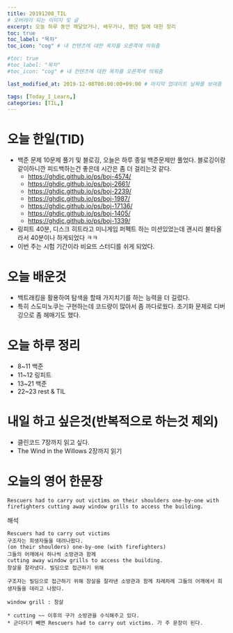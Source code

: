 ```yaml
---
title: 20191208_TIL
# 오버레이 되는 이미지 및 글
excerpt: 오늘 하루 동안 깨달았거나, 배우거나, 했던 일에 대한 정리
toc: true
toc_label: "목차"
toc_icon: "cog" # 내 컨텐츠에 대한 목차를 오른쪽에 띄워줌

#toc: true
#toc_label: "목차"
#toc_icon: "cog" # 내 컨텐츠에 대한 목차를 오른쪽에 띄워줌

last_modified_at: 2019-12-08T00:00:00+09:00 # 마지막 업데이트 날짜를 보여줌

tags: [Today_I_Learn,]
categories: [TIL,]
---
```


# 오늘 한일(TID)
* 백준 문제 10문제 풀기 및 블로깅, 오늘은 하루 종일 백준문제만 풀었다. 블로깅이랑 같이하니깐 피드백하는건 좋은데 시간은 좀 더 걸리는것 같다.
    * https://ghdic.github.io/ps/boj-4574/
    * https://ghdic.github.io/ps/boj-2661/
    * https://ghdic.github.io/ps/boj-2239/
    * https://ghdic.github.io/ps/boj-1987/
    * https://ghdic.github.io/ps/boj-17136/
    * https://ghdic.github.io/ps/boj-1405/
    * https://ghdic.github.io/ps/boj-1339/
* 링피트 40분, 디스크 히트라고 미니게임 퍼펙트 하는 미션있었는데 괜시리 불타올라서 40분이나 하게되었다 ㅋㅋ
* 이번 주는 시험 기간이라 비요뜨 스터디를 쉬게 되었다.

# 오늘 배운것
* 백트래킹을 활용하여 탐색을 할때 가지치기를 하는 능력을 더 길렀다.
* 특히 스도미노쿠는 구현하는데 코드량이 많아서 좀 까다로웠다. 초기화 문제로 디버깅으로 좀 헤매기도 했다.

# 오늘 하루 정리
* 8~11 백준
* 11~12 링피트
* 13~21 백준
* 22~23 rest & TIL

# 내일 하고 싶은것(반복적으로 하는것 제외)
* 클린코드 7장까지 읽고 싶다.
* The Wind in the Willows 2장까지 읽기


# 오늘의 영어 한문장
```
Rescuers had to carry out victims on their shoulders one-by-one with firefighters cutting away window grills to access the building.
```
해석
```
Rescuers had to carry out victims
구조자는 희생자들을 데려나왔다.
(on their shoulders) one-by-one (with firefighters)
그들의 어깨에서 하나씩 소방관과 함께
cutting away window grills to access the building.
창살을 잘라냈다. 빌딩으로 접근하기 위해

구조자는 빌딩으로 접근하기 위해 창살을 잘라낸 소방관과 함께 차례차례 그들의 어깨에서 희생자들을 데리고 나왔다.

window grill : 창살

* cutting ~~ 이후의 구가 소방관을 수식해주고 있다.
* 군더더기 빼면 Rescuers had to carry out victims. 가 주 문장이 된다.
```